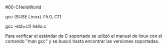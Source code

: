 #00-CHelloWorld

gcc (SUSE Linux) 7.5.0, C11.

gcc -std=c11 hello.c 

Para verificar el estándar de C soportado se utilizó el manual de linux con el comando "man gcc" y se buscó hasta encontrar las versiones soportadas.
